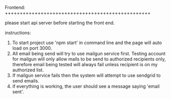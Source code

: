 Frontend:
+++++++++++++++++++++++++++++++++++++++++++++++++

please start api server before starting the front end.

instructions:

1) To start project use 'npm start' in command line and the page will auto load on port 3000.
2) All email being send will try to use mailgun service first. Testing account for mailgun will only allow mails
to be send to authorized recipients only, therefore email being tested will always fail unless recipient is on my authorized list.
3) If mailgun service fails then the system will attempt to use sendgrid to send emails.
4) if everything is working, the user should see a message saying 'email sent'.




